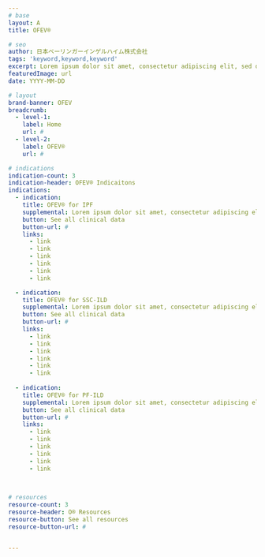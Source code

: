 ```yaml
---
# base
layout: A
title: OFEV®

# seo
author: 日本ベーリンガーインゲルハイム株式会社
tags: 'keyword,keyword,keyword'
excerpt: Lorem ipsum dolor sit amet, consectetur adipiscing elit, sed do tempor. Lorem ipsum dolor sit amet, consectetur adipiscing elit, sed do tempor.
featuredImage: url
date: YYYY-MM-DD

# layout
brand-banner: OFEV
breadcrumb:
  - level-1: 
    label: Home
    url: #
  - level-2: 
    label: OFEV®
    url: #

# indications
indication-count: 3
indication-header: OFEV® Indicaitons
indications:
  - indication:
    title: OFEV® for IPF
    supplemental: Lorem ipsum dolor sit amet, consectetur adipiscing elit, sed do tempor. Lorem ipsum dolor sit amet, consectetur adipiscing elit, sed do tempor.
    button: See all clinical data
    button-url: #
    links: 
      - link
      - link
      - link
      - link  
      - link
      - link  

  - indication:
    title: OFEV® for SSC-ILD
    supplemental: Lorem ipsum dolor sit amet, consectetur adipiscing elit, sed do tempor. Lorem ipsum dolor sit amet, consectetur adipiscing elit, sed do tempor.
    button: See all clinical data
    button-url: #
    links: 
      - link
      - link
      - link
      - link  
      - link
      - link  
      
  - indication:
    title: OFEV® for PF-ILD
    supplemental: Lorem ipsum dolor sit amet, consectetur adipiscing elit, sed do tempor. Lorem ipsum dolor sit amet, consectetur adipiscing elit, sed do tempor.
    button: See all clinical data
    button-url: #
    links: 
      - link
      - link
      - link
      - link  
      - link
      - link      
      
  

# resources
resource-count: 3
resource-header: O® Resources
resource-button: See all resources
resource-button-url: #


---
```

<!--stackedit_data:
eyJoaXN0b3J5IjpbOTcwMDg3NjAxLC00MjczNzU3MjJdfQ==
-->